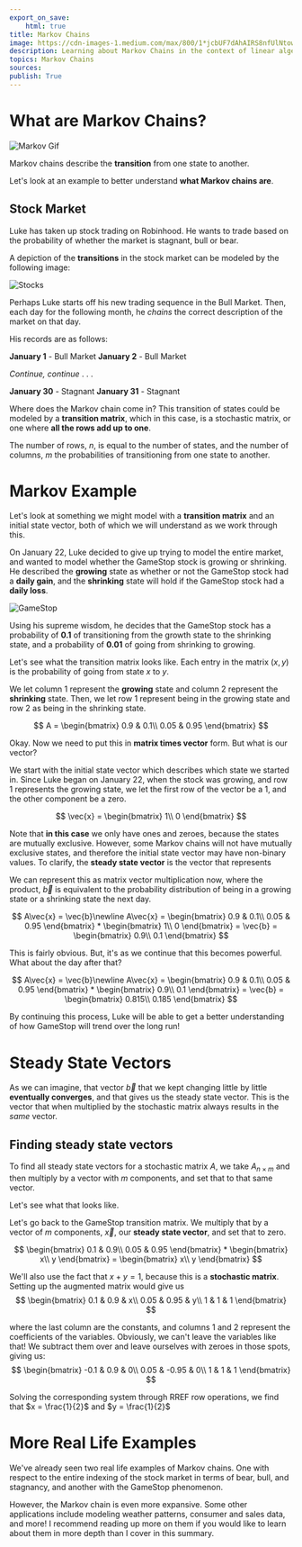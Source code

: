 ```yaml
---
export_on_save:
    html: true
title: Markov Chains
image: https://cdn-images-1.medium.com/max/800/1*jcbUF7dAhAIRS8nfUlNtow.gif
description: Learning about Markov Chains in the context of linear algebra
topics: Markov Chains
sources: 
publish: True
---
```


# What are Markov Chains?

![Markov Gif](https://miro.medium.com/max/516/1*jcbUF7dAhAIRS8nfUlNtow.gif)

Markov chains describe the **transition** from one state to another. 

Let's look at an example to better understand **what Markov chains are**. 

## Stock Market

Luke has taken up stock trading on Robinhood. He wants to trade based on the probability of whether the market is stagnant, bull or bear.

A depiction of the **transitions** in the stock market can be modeled by the following image: 

![Stocks](https://miro.medium.com/max/400/1*oqBd8eLkXyU-h0AhV-m73w.png)

Perhaps Luke starts off his new trading sequence in the Bull Market. Then, each day for the following month, he *chains* the correct description of the market on that day. 

His records are as follows: 

**January 1** - Bull Market 
**January 2** - Bull Market

*Continue, continue* . . . 

**January 30** - Stagnant
**January 31** - Stagnant

Where does the Markov chain come in? This transition of states could be modeled by a **transition matrix**, which in this case, is a <span class="red">stochastic matrix</span>, or one where **all the rows add up to one**. 

The number of rows, $n$, is equal to the number of states, and the number of columns, $m$ the probabilities of transitioning from one state to another.

# Markov Example 

Let's look at something we might model with a **transition matrix** and an <span class="red">initial state vector</span>, both of which we will understand as we work through this. 

On January 22, Luke decided to give up trying to model the entire market, and wanted to model whether the GameStop stock is growing or shrinking. He described the **growing** state as whether or not the GameStop stock had a **daily gain**, and the **shrinking** state will hold if the GameStop stock had a **daily loss**. 

![GameStop](https://images.mktw.net/im-290050?width=1260&size=1.7728531855955678)

Using his supreme wisdom, he decides that the GameStop stock has a probability of **0.1** of transitioning from the growth state to the shrinking state, and a probability of **0.01** of going from shrinking to growing. 

Let's see what the transition matrix looks like. Each entry in the matrix $(x, y)$ is the probability of going from state $x$ to $y$.

We let column 1 represent the **growing** state and column 2 represent the **shrinking** state. Then, we let row 1 represent being in the growing state and row 2 as being in the shrinking state. 

$$
A = 
\begin{bmatrix} 
0.9 & 0.1\\
0.05 & 0.95
\end{bmatrix}
$$

Okay. Now we need to put this in **matrix times vector** form. But what is our vector?

We start with the <span class="red">initial state vector</span> which describes which state we started in. Since Luke began on January 22, when the stock was growing, and row 1 represents the growing state, we let the first row of the vector be a 1, and the other component be a zero. 

$$
\vec{x} = \begin{bmatrix} 
1\\
0
\end{bmatrix}
$$

Note that **in this case** we only have ones and zeroes, because the states are <span class="red">mutually exclusive</span>. However, some Markov chains will not have mutually exclusive states, and therefore the initial state vector may have non-binary values. To clarify, the **steady state vector** is the vector that represents

We can represent this as matrix vector multiplication now, where the product, $\vec{b}$ is equivalent to the probability distribution of being in a growing state or a shrinking state the next day. 

$$
A\vec{x} = \vec{b}\newline
A\vec{x} =  \begin{bmatrix} 
0.9 & 0.1\\
0.05 & 0.95
\end{bmatrix} * \begin{bmatrix} 
1\\
0
\end{bmatrix} = \vec{b} = \begin{bmatrix} 
0.9\\
0.1
\end{bmatrix} 
$$

This is fairly obvious. But, it's as we continue that this becomes powerful. What about the day after that? 

$$
A\vec{x} = \vec{b}\newline
A\vec{x} =  \begin{bmatrix} 
0.9 & 0.1\\
0.05 & 0.95
\end{bmatrix} * \begin{bmatrix} 
0.9\\
0.1
\end{bmatrix} = \vec{b} = \begin{bmatrix} 
0.815\\
0.185
\end{bmatrix} 
$$

By continuing this process, Luke will be able to get a better understanding of how GameStop will trend over the long run! 

# Steady State Vectors 

As we can imagine, that vector $\vec{b}$ that we kept changing little by little **eventually converges**, and that gives us the <span class="red">steady state vector</span>.  This is the vector that when multiplied by the stochastic matrix always results in the *same* vector. 

## Finding steady state vectors 

To find all steady state vectors for a stochastic matrix $A$, we take $A_{n \times m}$ and then multiply by a vector with $m$ components, and set that to that same vector. 

Let's see what that looks like. 

Let's go back to the GameStop transition matrix. We multiply that by a vector of $m$ components, $\vec{x}$, our **steady state vector**, and set that to zero. 

$$
\begin{bmatrix} 
0.1 & 0.9\\
0.05 & 0.95
\end{bmatrix} * 
\begin{bmatrix} x\\
y
\end{bmatrix} = \begin{bmatrix} x\\
y
\end{bmatrix} 
$$

We'll also use the fact that $x + y = 1$, because this is a **stochastic matrix**. Setting up the augmented matrix would give us
$$
\begin{bmatrix} 
0.1 & 0.9 & x\\
0.05 & 0.95 & y\\
1 & 1 & 1
\end{bmatrix}
$$

where the <span class="red">last column</span> are the constants, and columns 1 and 2 represent the coefficients of the variables. Obviously, we can't leave the variables like that! We subtract them over and leave ourselves with zeroes in those spots, giving us: 
$$
\begin{bmatrix} 
-0.1 & 0.9 & 0\\
0.05 & -0.95 & 0\\
1 & 1 & 1
\end{bmatrix}
$$

Solving the corresponding system through RREF row operations, we find that $x = \frac{1}{2}$ and $y = \frac{1}{2}$ 

# More Real Life Examples 

We've already seen two real life examples of Markov chains. One with respect to the entire indexing of the stock market in terms of bear, bull, and stagnancy, and another with the GameStop phenomenon. 

However, the Markov chain is even more expansive. Some other applications include modeling weather patterns, consumer and sales data, and more! I recommend reading up more on them if you would like to learn about them in more depth than I cover in this summary. 


